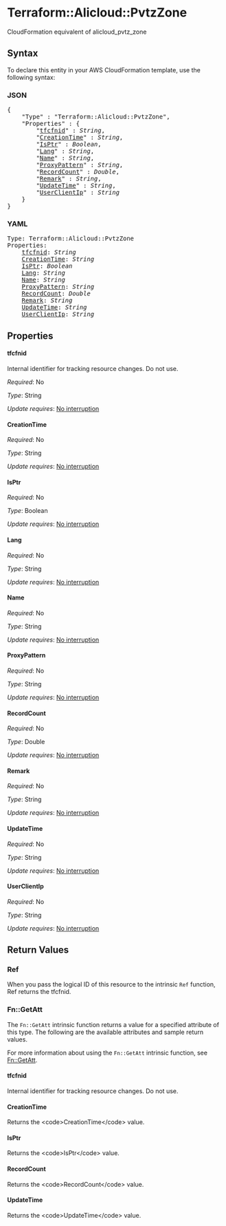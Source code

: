 # Terraform::Alicloud::PvtzZone

CloudFormation equivalent of alicloud_pvtz_zone

## Syntax

To declare this entity in your AWS CloudFormation template, use the following syntax:

### JSON

<pre>
{
    "Type" : "Terraform::Alicloud::PvtzZone",
    "Properties" : {
        "<a href="#tfcfnid" title="tfcfnid">tfcfnid</a>" : <i>String</i>,
        "<a href="#creationtime" title="CreationTime">CreationTime</a>" : <i>String</i>,
        "<a href="#isptr" title="IsPtr">IsPtr</a>" : <i>Boolean</i>,
        "<a href="#lang" title="Lang">Lang</a>" : <i>String</i>,
        "<a href="#name" title="Name">Name</a>" : <i>String</i>,
        "<a href="#proxypattern" title="ProxyPattern">ProxyPattern</a>" : <i>String</i>,
        "<a href="#recordcount" title="RecordCount">RecordCount</a>" : <i>Double</i>,
        "<a href="#remark" title="Remark">Remark</a>" : <i>String</i>,
        "<a href="#updatetime" title="UpdateTime">UpdateTime</a>" : <i>String</i>,
        "<a href="#userclientip" title="UserClientIp">UserClientIp</a>" : <i>String</i>
    }
}
</pre>

### YAML

<pre>
Type: Terraform::Alicloud::PvtzZone
Properties:
    <a href="#tfcfnid" title="tfcfnid">tfcfnid</a>: <i>String</i>
    <a href="#creationtime" title="CreationTime">CreationTime</a>: <i>String</i>
    <a href="#isptr" title="IsPtr">IsPtr</a>: <i>Boolean</i>
    <a href="#lang" title="Lang">Lang</a>: <i>String</i>
    <a href="#name" title="Name">Name</a>: <i>String</i>
    <a href="#proxypattern" title="ProxyPattern">ProxyPattern</a>: <i>String</i>
    <a href="#recordcount" title="RecordCount">RecordCount</a>: <i>Double</i>
    <a href="#remark" title="Remark">Remark</a>: <i>String</i>
    <a href="#updatetime" title="UpdateTime">UpdateTime</a>: <i>String</i>
    <a href="#userclientip" title="UserClientIp">UserClientIp</a>: <i>String</i>
</pre>

## Properties

#### tfcfnid

Internal identifier for tracking resource changes. Do not use.

_Required_: No

_Type_: String

_Update requires_: [No interruption](https://docs.aws.amazon.com/AWSCloudFormation/latest/UserGuide/using-cfn-updating-stacks-update-behaviors.html#update-no-interrupt)

#### CreationTime

_Required_: No

_Type_: String

_Update requires_: [No interruption](https://docs.aws.amazon.com/AWSCloudFormation/latest/UserGuide/using-cfn-updating-stacks-update-behaviors.html#update-no-interrupt)

#### IsPtr

_Required_: No

_Type_: Boolean

_Update requires_: [No interruption](https://docs.aws.amazon.com/AWSCloudFormation/latest/UserGuide/using-cfn-updating-stacks-update-behaviors.html#update-no-interrupt)

#### Lang

_Required_: No

_Type_: String

_Update requires_: [No interruption](https://docs.aws.amazon.com/AWSCloudFormation/latest/UserGuide/using-cfn-updating-stacks-update-behaviors.html#update-no-interrupt)

#### Name

_Required_: No

_Type_: String

_Update requires_: [No interruption](https://docs.aws.amazon.com/AWSCloudFormation/latest/UserGuide/using-cfn-updating-stacks-update-behaviors.html#update-no-interrupt)

#### ProxyPattern

_Required_: No

_Type_: String

_Update requires_: [No interruption](https://docs.aws.amazon.com/AWSCloudFormation/latest/UserGuide/using-cfn-updating-stacks-update-behaviors.html#update-no-interrupt)

#### RecordCount

_Required_: No

_Type_: Double

_Update requires_: [No interruption](https://docs.aws.amazon.com/AWSCloudFormation/latest/UserGuide/using-cfn-updating-stacks-update-behaviors.html#update-no-interrupt)

#### Remark

_Required_: No

_Type_: String

_Update requires_: [No interruption](https://docs.aws.amazon.com/AWSCloudFormation/latest/UserGuide/using-cfn-updating-stacks-update-behaviors.html#update-no-interrupt)

#### UpdateTime

_Required_: No

_Type_: String

_Update requires_: [No interruption](https://docs.aws.amazon.com/AWSCloudFormation/latest/UserGuide/using-cfn-updating-stacks-update-behaviors.html#update-no-interrupt)

#### UserClientIp

_Required_: No

_Type_: String

_Update requires_: [No interruption](https://docs.aws.amazon.com/AWSCloudFormation/latest/UserGuide/using-cfn-updating-stacks-update-behaviors.html#update-no-interrupt)

## Return Values

### Ref

When you pass the logical ID of this resource to the intrinsic `Ref` function, Ref returns the tfcfnid.

### Fn::GetAtt

The `Fn::GetAtt` intrinsic function returns a value for a specified attribute of this type. The following are the available attributes and sample return values.

For more information about using the `Fn::GetAtt` intrinsic function, see [Fn::GetAtt](https://docs.aws.amazon.com/AWSCloudFormation/latest/UserGuide/intrinsic-function-reference-getatt.html).

#### tfcfnid

Internal identifier for tracking resource changes. Do not use.

#### CreationTime

Returns the &lt;code&gt;CreationTime&lt;/code&gt; value.

#### IsPtr

Returns the &lt;code&gt;IsPtr&lt;/code&gt; value.

#### RecordCount

Returns the &lt;code&gt;RecordCount&lt;/code&gt; value.

#### UpdateTime

Returns the &lt;code&gt;UpdateTime&lt;/code&gt; value.

